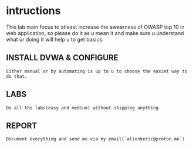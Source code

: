 # intructions
This lab main focus to atleast increase the awearness of OWASP top 10 in web application, so please do it as u mean it and make sure u understand what ur doing it will help u to get basics.

## INSTALL DVWA & CONFIGURE
```
Either manual or by automating is up to u to choose the easiet way to do that.
```

## LABS 
```
Do all the labs(easy and medium) without skipping anything
```

## REPORT
```
Document everything and send me via my email(`alienkeric@proton.me`)
```
